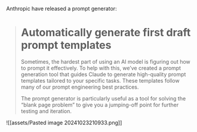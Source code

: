 Anthropic have released a prompt generator:

> # Automatically generate first draft prompt templates
> 
> Sometimes, the hardest part of using an AI model is figuring out how to prompt it effectively. To help with this, we’ve created a prompt generation tool that guides Claude to generate high-quality prompt templates tailored to your specific tasks. These templates follow many of our prompt engineering best practices.
> 
> The prompt generator is particularly useful as a tool for solving the “blank page problem” to give you a jumping-off point for further testing and iteration.

![[assets/Pasted image 20241023210933.png]]
